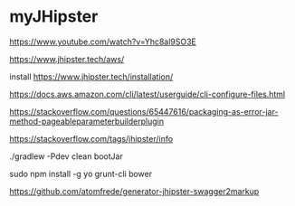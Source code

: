 # myJHipster


https://www.youtube.com/watch?v=Yhc8al9SO3E

https://www.jhipster.tech/aws/

install
https://www.jhipster.tech/installation/

https://docs.aws.amazon.com/cli/latest/userguide/cli-configure-files.html


https://stackoverflow.com/questions/65447616/packaging-as-error-jar-method-pageableparameterbuilderplugin

https://stackoverflow.com/tags/jhipster/info

./gradlew -Pdev clean bootJar

sudo npm install -g yo grunt-cli bower

https://github.com/atomfrede/generator-jhipster-swagger2markup
